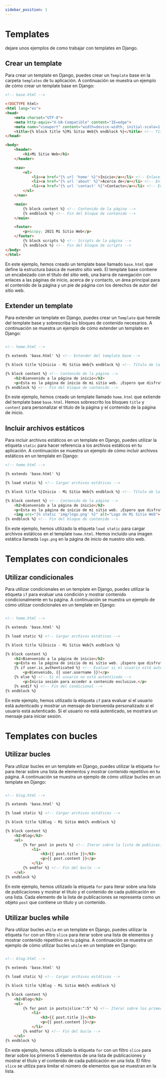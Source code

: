 ```yaml
---
sidebar_position: 1
---
```


# Templates 

dejare unos ejemplos de como trabajar con templates en Django.


## Crear un template

Para crear un template en Django, puedes crear un `Template` base en la carpeta `templates` de tu aplicación. A continuación se muestra un ejemplo de cómo crear un template base en Django:

```html
<!-- base.html -->

<!DOCTYPE html>
<html lang="es">
<head>
    <meta charset="UTF-8">
    <meta http-equiv="X-UA-Compatible" content="IE=edge">
    <meta name="viewport" content="width=device-width, initial-scale=1.0">
    <title>{% block title %}Mi Sitio Web{% endblock %}</title> <!-- Título de la página -->
</head>

<body>
    <header>
        <h1>Mi Sitio Web</h1>
    </header>

    <nav>
        <ul>
            <li><a href="{% url 'home' %}">Inicio</a></li> <!-- Enlace a la página de inicio -->
            <li><a href="{% url 'about' %}">Acerca de</a></li> <!-- Enlace a la página acerca de -->
            <li><a href="{% url 'contact' %}">Contacto</a></li> <!-- Enlace a la página de contacto -->
        </ul>
    </nav>

    <main>
        {% block content %} <!-- Contenido de la página -->
        {% endblock %} <!-- Fin del bloque de contenido -->
    </main>

    <footer>
        <p>&copy; 2021 Mi Sitio Web</p>
    </footer> 
        {% block scripts %} <!-- Scripts de la página -->
        {% endblock %} <!-- Fin del bloque de scripts -->
</body>
</html>
```

En este ejemplo, hemos creado un template base llamado `base.html` que define la estructura básica de nuestro sitio web. El template base contiene un encabezado con el título del sitio web, una barra de navegación con enlaces a las páginas de inicio, acerca de y contacto, un área principal para el contenido de la página y un pie de página con los derechos de autor del sitio web.

## Extender un template

Para extender un template en Django, puedes crear un `Template` que herede del template base y sobrescriba los bloques de contenido necesarios. A continuación se muestra un ejemplo de cómo extender un template en Django:

```html

<!-- home.html -->

{% extends 'base.html' %} <!-- Extender del template base -->

{% block title %}Inicio - Mi Sitio Web{% endblock %} <!-- Título de la página -->

{% block content %} <!-- Contenido de la página -->
    <h2>Bienvenido a la página de inicio</h2>
    <p>Esta es la página de inicio de mi sitio web. ¡Espero que disfrutes tu visita!</p>
{% endblock %} <!-- Fin del bloque de contenido -->
```

En este ejemplo, hemos creado un template llamado `home.html` que extiende del template base `base.html`. Hemos sobrescrito los bloques `title` y `content` para personalizar el título de la página y el contenido de la página de inicio.

## Incluir archivos estáticos

Para incluir archivos estáticos en un template en Django, puedes utilizar la etiqueta `static` para hacer referencia a los archivos estáticos en tu aplicación. A continuación se muestra un ejemplo de cómo incluir archivos estáticos en un template en Django:

```html
<!-- home.html -->

{% extends 'base.html' %}

{% load static %} <!-- Cargar archivos estáticos -->

{% block title %}Inicio - Mi Sitio Web{% endblock %} <!-- Título de la página -->

{% block content %} <!-- Contenido de la página -->
    <h2>Bienvenido a la página de inicio</h2>
    <p>Esta es la página de inicio de mi sitio web. ¡Espero que disfrutes tu visita!</p>
    <img src="{% static 'img/logo.png' %}" alt="Logo de Mi Sitio Web"> <!-- Incluir una imagen estática -->
{% endblock %} <!-- Fin del bloque de contenido -->
```

En este ejemplo, hemos utilizado la etiqueta `load static` para cargar archivos estáticos en el template `home.html`. Hemos incluido una imagen estática llamada `logo.png` en la página de inicio de nuestro sitio web.

# Templates con condicionales

## Utilizar condicionales

Para utilizar condicionales en un template en Django, puedes utilizar la etiqueta `if` para evaluar una condición y mostrar contenido condicionalmente en tu página. A continuación se muestra un ejemplo de cómo utilizar condicionales en un template en Django:

```html

<!-- home.html -->

{% extends 'base.html' %}

{% load static %} <!-- Cargar archivos estáticos -->

{% block title %}Inicio - Mi Sitio Web{% endblock %}

{% block content %}
    <h2>Bienvenido a la página de inicio</h2>
    <p>Esta es la página de inicio de mi sitio web. ¡Espero que disfrutes tu visita!</p>
    {% if user.is_authenticated %} <!-- Evaluar si el usuario está autenticado -->
        <p>Bienvenido, {{ user.username }}!</p>
    {% else %} <!-- Si el usuario no está autenticado -->
        <p>Inicia sesión para acceder a contenido exclusivo.</p>
    {% endif %} <!-- Fin del condicional -->
{% endblock %}
```

En este ejemplo, hemos utilizado la etiqueta `if` para evaluar si el usuario está autenticado y mostrar un mensaje de bienvenida personalizado si el usuario está autenticado. Si el usuario no está autenticado, se mostrará un mensaje para iniciar sesión.

# Templates con bucles

## Utilizar bucles

Para utilizar bucles en un template en Django, puedes utilizar la etiqueta `for` para iterar sobre una lista de elementos y mostrar contenido repetitivo en tu página. A continuación se muestra un ejemplo de cómo utilizar bucles en un template en Django:

```html

<!-- blog.html -->

{% extends 'base.html' %}

{% load static %} <!-- Cargar archivos estáticos -->

{% block title %}Blog - Mi Sitio Web{% endblock %}

{% block content %}
    <h2>Blog</h2>
    <ul>
        {% for post in posts %} <!-- Iterar sobre la lista de publicaciones -->
            <li>
                <h3>{{ post.title }}</h3>
                <p>{{ post.content }}</p>
            </li>
        {% endfor %} <!-- Fin del bucle -->
    </ul>
{% endblock %}
```

En este ejemplo, hemos utilizado la etiqueta `for` para iterar sobre una lista de publicaciones y mostrar el título y el contenido de cada publicación en una lista. Cada elemento de la lista de publicaciones se representa como un objeto `post` que contiene un título y un contenido.

## Utilizar bucles while

Para utilizar bucles `while` en un template en Django, puedes utilizar la etiqueta `for` con un filtro `slice` para iterar sobre una lista de elementos y mostrar contenido repetitivo en tu página. A continuación se muestra un ejemplo de cómo utilizar bucles `while` en un template en Django:

```html

<!-- blog.html -->

{% extends 'base.html' %}

{% load static %} <!-- Cargar archivos estáticos -->

{% block title %}Blog - Mi Sitio Web{% endblock %}

{% block content %}
    <h2>Blog</h2>
    <ul>
        {% for post in posts|slice:":5" %} <!-- Iterar sobre los primeros 5 elementos de la lista de publicaciones -->
            <li>
                <h3>{{ post.title }}</h3>
                <p>{{ post.content }}</p>
            </li>
        {% endfor %} <!-- Fin del bucle -->
    </ul>
{% endblock %}
```

En este ejemplo, hemos utilizado la etiqueta `for` con un filtro `slice` para iterar sobre los primeros 5 elementos de una lista de publicaciones y mostrar el título y el contenido de cada publicación en una lista. El filtro `slice` se utiliza para limitar el número de elementos que se muestran en la lista.
